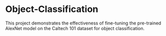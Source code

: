 # Object-Classification
This project demonstrates the effectiveness of fine-tuning the pre-trained AlexNet model on the Caltech 101 dataset for object classification.
